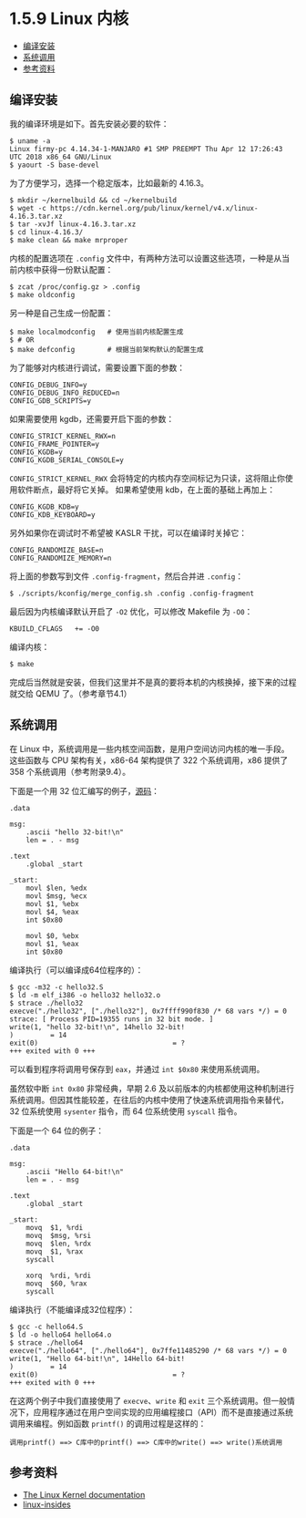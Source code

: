 # 1.5.9 Linux 内核

- [编译安装](#编译安装)
- [系统调用](#系统调用)
- [参考资料](#参考资料)


## 编译安装
我的编译环境是如下。首先安装必要的软件：
```
$ uname -a
Linux firmy-pc 4.14.34-1-MANJARO #1 SMP PREEMPT Thu Apr 12 17:26:43 UTC 2018 x86_64 GNU/Linux
$ yaourt -S base-devel
```

为了方便学习，选择一个稳定版本，比如最新的 4.16.3。
```
$ mkdir ~/kernelbuild && cd ~/kernelbuild
$ wget -c https://cdn.kernel.org/pub/linux/kernel/v4.x/linux-4.16.3.tar.xz
$ tar -xvJf linux-4.16.3.tar.xz
$ cd linux-4.16.3/
$ make clean && make mrproper
```

内核的配置选项在 `.config` 文件中，有两种方法可以设置这些选项，一种是从当前内核中获得一份默认配置：
```
$ zcat /proc/config.gz > .config
$ make oldconfig
```
另一种是自己生成一份配置：
```
$ make localmodconfig   # 使用当前内核配置生成
$ # OR
$ make defconfig        # 根据当前架构默认的配置生成
```
为了能够对内核进行调试，需要设置下面的参数：
```
CONFIG_DEBUG_INFO=y
CONFIG_DEBUG_INFO_REDUCED=n
CONFIG_GDB_SCRIPTS=y
```
如果需要使用 kgdb，还需要开启下面的参数：
```
CONFIG_STRICT_KERNEL_RWX=n
CONFIG_FRAME_POINTER=y
CONFIG_KGDB=y
CONFIG_KGDB_SERIAL_CONSOLE=y
```
`CONFIG_STRICT_KERNEL_RWX` 会将特定的内核内存空间标记为只读，这将阻止你使用软件断点，最好将它关掉。
如果希望使用 kdb，在上面的基础上再加上：
```
CONFIG_KGDB_KDB=y
CONFIG_KDB_KEYBOARD=y
```
另外如果你在调试时不希望被 KASLR 干扰，可以在编译时关掉它：
```
CONFIG_RANDOMIZE_BASE=n
CONFIG_RANDOMIZE_MEMORY=n
```
将上面的参数写到文件 `.config-fragment`，然后合并进 `.config`：
```
$ ./scripts/kconfig/merge_config.sh .config .config-fragment
```
最后因为内核编译默认开启了 `-O2` 优化，可以修改 Makefile 为 `-O0`：
```
KBUILD_CFLAGS   += -O0
```

编译内核：
```
$ make
```
完成后当然就是安装，但我们这里并不是真的要将本机的内核换掉，接下来的过程就交给 QEMU 了。（参考章节4.1）


## 系统调用
在 Linux 中，系统调用是一些内核空间函数，是用户空间访问内核的唯一手段。这些函数与 CPU 架构有关，x86-64 架构提供了 322 个系统调用，x86 提供了 358 个系统调用（参考附录9.4）。

下面是一个用 32 位汇编写的例子，[源码](../src/others/1.5.9_linux_kernel)：
```
.data

msg:
    .ascii "hello 32-bit!\n"
    len = . - msg

.text
    .global _start

_start:
    movl $len, %edx
    movl $msg, %ecx
    movl $1, %ebx
    movl $4, %eax
    int $0x80

    movl $0, %ebx
    movl $1, %eax
    int $0x80
```
编译执行（可以编译成64位程序的）：
```
$ gcc -m32 -c hello32.S 
$ ld -m elf_i386 -o hello32 hello32.o 
$ strace ./hello32 
execve("./hello32", ["./hello32"], 0x7ffff990f830 /* 68 vars */) = 0
strace: [ Process PID=19355 runs in 32 bit mode. ]
write(1, "hello 32-bit!\n", 14hello 32-bit!
)         = 14
exit(0)                                 = ?
+++ exited with 0 +++
```
可以看到程序将调用号保存到 `eax`，并通过 `int $0x80` 来使用系统调用。

虽然软中断 `int 0x80` 非常经典，早期 2.6 及以前版本的内核都使用这种机制进行系统调用。但因其性能较差，在往后的内核中使用了快速系统调用指令来替代，32 位系统使用 `sysenter` 指令，而 64 位系统使用 `syscall` 指令。

下面是一个 64 位的例子：
```
.data

msg:
    .ascii "Hello 64-bit!\n"
    len = . - msg

.text
    .global _start

_start:
    movq  $1, %rdi
    movq  $msg, %rsi
    movq  $len, %rdx
    movq  $1, %rax
    syscall

    xorq  %rdi, %rdi
    movq  $60, %rax
    syscall
```
编译执行（不能编译成32位程序）：
```
$ gcc -c hello64.S                 
$ ld -o hello64 hello64.o 
$ strace ./hello64 
execve("./hello64", ["./hello64"], 0x7ffe11485290 /* 68 vars */) = 0
write(1, "Hello 64-bit!\n", 14Hello 64-bit!
)         = 14
exit(0)                                 = ?
+++ exited with 0 +++
```

在这两个例子中我们直接使用了 `execve`、`write` 和 `exit` 三个系统调用。但一般情况下，应用程序通过在用户空间实现的应用编程接口（API）而不是直接通过系统调用来编程。例如函数 `printf()` 的调用过程是这样的：
```
调用printf() ==> C库中的printf() ==> C库中的write() ==> write()系统调用
```


## 参考资料
- [The Linux Kernel documentation](https://www.kernel.org/doc/html/latest/)
- [linux-insides](https://legacy.gitbook.com/book/0xax/linux-insides/details)
